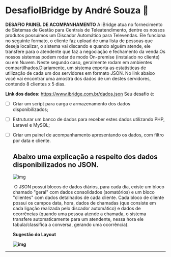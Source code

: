 # DesafioIBridge by André Souza :space_invader:



**DESAFIO PAINEL DE ACOMPANHAMENTO**
	A iBridge atua no fornecimento de Sistemas de Gestão para Centrais de Teleatendimento, dentre os nossos produtos possuímos um Discador Automático para Televendas. Ele funciona no seguinte formato, o cliente faz upload de uma lista de pessoas que deseja localizar, o sistema vai discando e quando alguém atende, ele transfere para o atendente que faz a negociação e fechamento da venda.Os nossos sistemas podem rodar de modo On-premise (instalado no cliente) ou em Nuvem. Neste segundo caso, geralmente rodam em ambientes compartilhados.Diariamente, um sistema exporta as estatísticas de utilização de cada um dos servidores em formato JSON. No link abaixo você vai encontrar uma amostra dos dados de um destes servidores, contendo 8 clientes x 5 dias.



**Link dos dados:** https://www.ibridge.com.br/dados.json
Seu desafio é:



- [ ] Criar um script para carga e armazenamento dos dados disponibilizados;

- [ ] Estruturar um banco de dados para receber estes dados utilizando PHP, Laravel e MySQL;

- [ ] Criar um painel de acompanhamento apresentando os dados, com filtro por data e cliente.
  	

  ## Abaixo uma explicação a respeito dos dados disponibilizados no JSON. 

  

  ![img](https://lh4.googleusercontent.com/-Ppoz3vebbRWca-Qkhjyf7I9_rl9kWMEQJI2mYCznOcue2382yeZqUpsZwvRocedmGPC9xf7CXF_G8i2V3dV3lpzQL4siCzyYqCTUA9zZF0AufKwLcmn2bHNTGNRv3SHT0USKcSogdGgtWbqSQ)

  

  ​	O JSON possui blocos de dados diários, para cada dia, existe um bloco chamado "geral" com dados consolidados (somatórios) e um bloco "clientes" com dados detalhados de cada cliente. Cada bloco de cliente possui os campos data, hora, dados de chamadas (que consiste em cada ligação realizada pelo discador automático) e dados de ocorrências (quando uma pessoa atende a chamada, o sistema transfere automaticamente para um atendente, nessa hora ele tabula/classifica a conversa, gerando uma ocorrência).

  

  

  **Sugestão do Layout**

  

  **![img](https://lh6.googleusercontent.com/q2cB19isfNBL8bhQfde7-pwy6NStQkzXOhNmHh6NHj0LsJYj0RVg5hQaSMxkVVxfALHDP0r13MXLAlQjKkYYOn-zWSM7dHacTx8NNMMEtbXEM3_YbRkZcqYq8iS3ibHxJNrFJfH3F0nWcAhYLQ)**

  

<hr><br>













